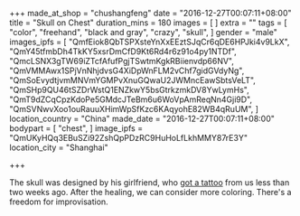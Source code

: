 +++
made_at_shop = "chushangfeng"
date = "2016-12-27T00:07:11+08:00"
title = "Skull on Chest"
duration_mins = 180
images = [
]
extra = ""
tags = [
  "color",
  "freehand",
  "black and gray",
  "crazy",
  "skull",
]
gender = "male"
images_ipfs = [  "QmfEiok8QbTSPXsteYnXxEEztSJqCr6qDE6HPJki4v9LkX",
  "QmY45tfmbDh4TkKY5xsrDmCfD9Kt6Rd4r6z91o4py1NTDf",
  "QmcLSNX3gTW69iZTcfAfufPgjTSwtmKgkRBiienvdp66NV",
  "QmVMMAwx1SPjVnNhjdvsG4XiDpWnFLM2vChf7gidGVdyNg",
  "QmSoEvydtjvmMNVmYGMPvXnuGQwaU2JWMncEawSbtsVeLT",
  "QmSHp9QU46tSZDrWstQ1ENZkwY5bsGtrkzmkDV8YwLymHs",
  "QmT9dZCqCpzKdoPe5GMdcJTeBm6u6WoVpAmReqNn4Gji9D",
  "QmSVNwvXoo1ouRauuXHimWpSfKzc6KAqyohE82WB4qRuUM",
]
location_country = "China"
made_date = "2016-12-27T00:07:11+08:00"
bodypart = [
  "chest",
]
image_ipfs = "QmUKyHQq3EBuSZi92ZshQpPDzRC9HuHoLfLkhMMY87rE3Y"
location_city = "Shanghai"

+++

The skull was designed by his girlfriend, who [got a tattoo](/gogo/tattoo/rose_mandala) from us less than two weeks ago.
After the healing, we can consider more coloring. There's a freedom for improvisation.
